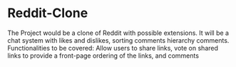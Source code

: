 # Reddit-Clone
The Project would be a clone of Reddit with possible extensions. It will be a chat system with likes and dislikes, sorting comments hierarchy comments. Functionalities to be covered: Allow users to share links, vote on shared links to provide a front-page ordering of the links, and comments
